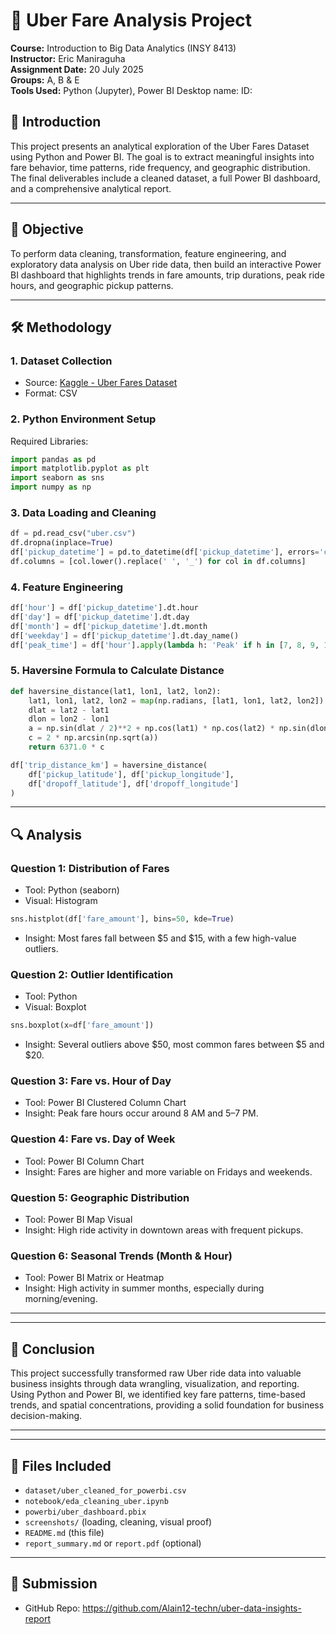 # 🚖 Uber Fare Analysis Project


**Course:** Introduction to Big Data Analytics (INSY 8413)  
**Instructor:** Eric Maniraguha  
**Assignment Date:** 20 July 2025  
**Groups:** A, B & E  
**Tools Used:** Python (Jupyter), Power BI Desktop
name:
ID:



## 📌 Introduction
This project presents an analytical exploration of the Uber Fares Dataset using Python and Power BI. The goal is to extract meaningful insights into fare behavior, time patterns, ride frequency, and geographic distribution. The final deliverables include a cleaned dataset, a full Power BI dashboard, and a comprehensive analytical report. 



---

## 🎯 Objective
To perform data cleaning, transformation, feature engineering, and exploratory data analysis on Uber ride data, then build an interactive Power BI dashboard that highlights trends in fare amounts, trip durations, peak ride hours, and geographic pickup patterns.

---

## 🛠️ Methodology

### 1. Dataset Collection
- Source: [Kaggle - Uber Fares Dataset](https://www.kaggle.com/datasets/yasserh/uber-fares-dataset)
- Format: CSV

### 2. Python Environment Setup
Required Libraries:
```python
import pandas as pd
import matplotlib.pyplot as plt
import seaborn as sns
import numpy as np
```

### 3. Data Loading and Cleaning
```python
df = pd.read_csv("uber.csv")
df.dropna(inplace=True)
df['pickup_datetime'] = pd.to_datetime(df['pickup_datetime'], errors='coerce')
df.columns = [col.lower().replace(' ', '_') for col in df.columns]
```

### 4. Feature Engineering
```python
df['hour'] = df['pickup_datetime'].dt.hour
df['day'] = df['pickup_datetime'].dt.day
df['month'] = df['pickup_datetime'].dt.month
df['weekday'] = df['pickup_datetime'].dt.day_name()
df['peak_time'] = df['hour'].apply(lambda h: 'Peak' if h in [7, 8, 9, 17, 18, 19] else 'Off-Peak')
```

### 5. Haversine Formula to Calculate Distance
```python
def haversine_distance(lat1, lon1, lat2, lon2):
    lat1, lon1, lat2, lon2 = map(np.radians, [lat1, lon1, lat2, lon2])
    dlat = lat2 - lat1
    dlon = lon2 - lon1
    a = np.sin(dlat / 2)**2 + np.cos(lat1) * np.cos(lat2) * np.sin(dlon / 2)**2
    c = 2 * np.arcsin(np.sqrt(a))
    return 6371.0 * c

df['trip_distance_km'] = haversine_distance(
    df['pickup_latitude'], df['pickup_longitude'],
    df['dropoff_latitude'], df['dropoff_longitude']
)
```

---

## 🔍 Analysis

### Question 1: Distribution of Fares
- Tool: Python (seaborn)
- Visual: Histogram
```python
sns.histplot(df['fare_amount'], bins=50, kde=True)
```
- Insight: Most fares fall between $5 and $15, with a few high-value outliers.

### Question 2: Outlier Identification
- Tool: Python
- Visual: Boxplot
```python
sns.boxplot(x=df['fare_amount'])
```
- Insight: Several outliers above $50, most common fares between $5 and $20.

### Question 3: Fare vs. Hour of Day
- Tool: Power BI Clustered Column Chart
- Insight: Peak fare hours occur around 8 AM and 5–7 PM.

### Question 4: Fare vs. Day of Week
- Tool: Power BI Column Chart
- Insight: Fares are higher and more variable on Fridays and weekends.

### Question 5: Geographic Distribution
- Tool: Power BI Map Visual
- Insight: High ride activity in downtown areas with frequent pickups.

### Question 6: Seasonal Trends (Month & Hour)
- Tool: Power BI Matrix or Heatmap
- Insight: High activity in summer months, especially during morning/evening.

---



---

## 🧠 Conclusion
This project successfully transformed raw Uber ride data into valuable business insights through data wrangling, visualization, and reporting. Using Python and Power BI, we identified key fare patterns, time-based trends, and spatial concentrations, providing a solid foundation for business decision-making.

---



---

## 📂 Files Included
- `dataset/uber_cleaned_for_powerbi.csv`
- `notebook/eda_cleaning_uber.ipynb`
- `powerbi/uber_dashboard.pbix`
- `screenshots/` (loading, cleaning, visual proof)
- `README.md` (this file)
- `report_summary.md` or `report.pdf` (optional)

---

## 🔗 Submission
- GitHub Repo: https://github.com/Alain12-techn/uber-data-insights-report

